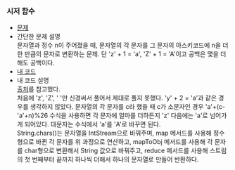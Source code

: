 ### 시저 함수
* [문제](https://programmers.co.kr/learn/courses/30/lessons/12926)  
* 간단한 문제 설명   
    문자열과 정수 n이 주어졌을 때, 문자열의 각 문자를 그 문자의 아스키코드에 n을 더한 만큼의 문자로 변환하는 문제. 단 'z' + 1 = 'a', 'Z' + 1 = 'A'이고 공백은 몇을 더해도 공백이다.  
* [내 코드](caesar_cipher.java)  
* 내 코드 설명  
    [출처](https://jhnyang.tistory.com/188)를 참고했다.  
    처음에 'z', 'Z', ' '만 신경써서 풀어서 제대로 풀지 못했다. 'y' + 2 = 'a'과 같은 경우를 생각하지 않았다. 문자열의 각 문자를 c라 했을 때 c가 소문자인 경우 'a'+(c-'a'+n)%26 수식을 사용하면 각 문자에 얼마를 더하든지 'z' 다음에는 'a'로 넘어가게 되어있다. 대문자는 수식에서 'a'를 'A'로 바꾸면 된다.  
    String.chars()는 문자열을 IntStream으로 바꿔주며, map 메서드를 사용해 정수형으로 바뀐 각 문자를 위 과정으로 연산하고, mapToObj 메서드를 사용해 각 문자를 char형으로 변환해서 String 값으로 바꿔주고, reduce 메서드를 사용해 스트림의 첫 번째부터 끝까지 하나씩 더해서 하나의 문자열로 만들어 반환하다.  

